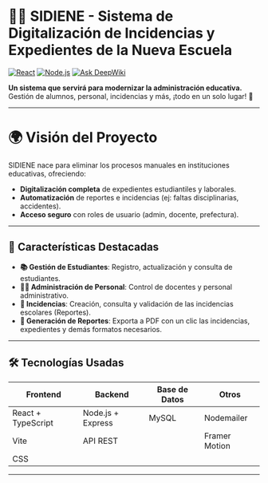 # 🏫✨ SIDIENE - Sistema de Digitalización de Incidencias y Expedientes de la Nueva Escuela 

[![React](https://img.shields.io/badge/React-18.2-%2361DAFB?logo=react)](https://react.dev/)
[![Node.js](https://img.shields.io/badge/Node.js-20.x-%23339933?logo=nodedotjs)](https://nodejs.org/)
[![Ask DeepWiki](https://deepwiki.com/badge.svg)](https://deepwiki.com/CharlyOwo81/SIDIENE)

**Un sistema que servirá para modernizar la administración educativa.** Gestión de alumnos, personal, incidencias y más, ¡todo en un solo lugar! 🚀

---
# 🌍 Visión del Proyecto
SIDIENE nace para eliminar los procesos manuales en instituciones educativas, ofreciendo:

- **Digitalización completa** de expedientes estudiantiles y laborales.
- **Automatización** de reportes e incidencias (ej: faltas disciplinarias, accidentes).
- **Acceso seguro** con roles de usuario (admin, docente, prefectura).

---

## 🌟 Características Destacadas
- **📚 Gestión de Estudiantes**: Registro, actualización y consulta de estudiantes.
- **👨🏫 Administración de Personal**: Control de docentes y personal administrativo.
- **🚨 Incidencias**: Creación, consulta y validación de las incidencias escolares (Reportes).
- **📄 Generación de Reportes**: Exporta a PDF con un clic las incidencias, expedientes y demás formatos necesarios.

---

## 🛠️ Tecnologías Usadas
| Frontend               | Backend              | Base de Datos       | Otros                |
|------------------------|----------------------|---------------------|----------------------|
| React + TypeScript     | Node.js + Express    | MySQL               | Nodemailer           |
| Vite                   | API REST             |                     | Framer Motion        |
| CSS                    |                      |                     |                      |

---

